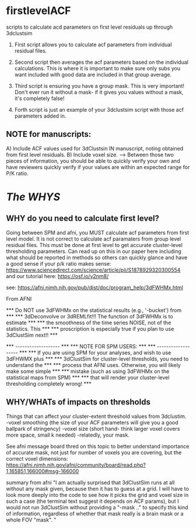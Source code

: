# firstlevelACF
scripts to calculate acd parameters on first level residuals up through 3dclustsim

1) First script allows you to calculate acf parameters from individual residual files.

2) Second script then averages the acf parameters based on the individual calculations. This is where it is important to make sure only subs you want included with good data are included in that group average.


3) Third script is ensuring you have a group mask. This is very important! Don't ever run it without a mask- if it gives you values without a mask, it's completely false!

4) Forth script is just an example of your 3dclustsim script with those acf parameters added in.

## NOTE for manuscripts:
A) Include ACF values used for 3dClustsin IN manuscript, noting obtained from first level residuals. 
B) Include voxel size.
--> Between those two pieces of information, you should be able to quickly verify your own and have reviewers quickly verify if your values are within an expected range for P/K ratio.

# *The WHYS*

## WHY do you need to calculate first level?
Going between SPM and afni, you MUST calculate acf parameters from first level model. It is not correct to calculate acf paramaters from group level residual files. This must be done at first level to get accurate cluster-level thresholding parameters.
Can read up on this in our paper here including what should be reported in methods so others can quickly glance and have a good sense if your p/k ratio makes sense: https://www.sciencedirect.com/science/article/pii/S1878929320300554
and our tutorial here: https://osf.io/y2nm8/ 


see: https://afni.nimh.nih.gov/pub/dist/doc/program_help/3dFWHMx.html

From AFNI 

  *** Do NOT use 3dFWHMx on the statistical results (e.g., '-bucket') from ***
  *** 3dDeconvolve or 3dREMLfit!!!  The function of 3dFWHMx is to estimate ***
  *** the smoothness of the time series NOISE, not of the statistics. This ***
  *** proscription is especially true if you plan to use 3dClustSim next!! ***
 
  *** -------------------                                                  ***
  *** NOTE FOR SPM USERS:                                                  ***
  *** -------------------                                                  ***
  *** If you are using SPM for your analyses, and wish to use 3dFHWMX plus ***
  *** 3dClustSim for cluster-level thresholds, you need to understand the  ***
  *** process that AFNI uses. Otherwise, you will likely make some simple  ***
  *** mistake (such as using 3dFWHMx on the statistical maps from SPM)     ***
  *** that will render your cluster-level thresholding completely wrong!   ***

## WHY/WHATs of impacts on thresholds

Things that can affect your cluster-extent threshold values from 3dclustim.
-voxel smoothing (the size of your ACF parameters will give you a good ballpark of stringency)
-voxel size (short hand- think larger voxel covers more space, small k needed)
-relatedly, your mask. 

See afni message board thred on this topic to better understand importance of accurate mask, not just for number of voxels you are covering, but the correct voxel dimensions: https://afni.nimh.nih.gov/afni/community/board/read.php?1,165851,166000#msg-166000

summary from afni "I am actually surprised that 3dClustSim runs at all without any mask given, because then it has to guess at a grid. I will have to look more deeply into the code to see how it picks the grid and voxel size in such a case (the terminal text suggest it depends on ACF params), but I would not run 3dClustSim without providing a "-mask .." to specify this kind of information, regardless of whether that mask really is a brain mask or a whole FOV "mask". "
